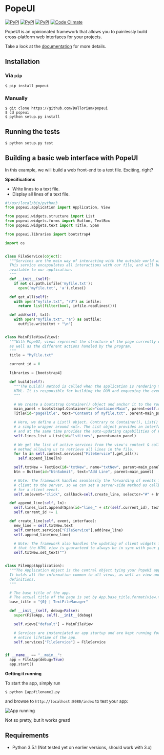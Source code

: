 # PopeUI

[![PyPI](https://img.shields.io/pypi/v/popeui.svg?maxAge=2592000)](https://pypi.python.org/pypi/popeui) [![PyPI](https://img.shields.io/pypi/l/popeui.svg?maxAge=2592000)](https://pypi.python.org/pypi/popeui) [![PyPI](https://img.shields.io/pypi/dm/popeui.svg?maxAge=2592000)](https://pypi.python.org/pypi/popeui) [![Code Climate](https://codeclimate.com/github/Dalloriam/popeui/badges/gpa.svg)](https://codeclimate.com/github/Dalloriam/popeui)

PopeUI is an opinionated framework that allows you to painlessly build cross-platform web interfaces for your projects.

Take a look at the [documentation](http://popeui.readthedocs.io/en/latest/index.html) for more details.



## Installation

### Via `pip`

```shell
$ pip install popeui
```

### Manually

```shell
$ git clone https://github.com/Dalloriam/popeui
$ cd popeui
$ python setup.py install
```



## Running the tests

```shell
$ python setup.py test
```



## Building a basic web interface with PopeUI

In this example, we will build a web front-end to a text file. Exciting, right?

**Specifications**

* Write lines to a text file.
* Display all lines of a text file.

```python
#!/usr/local/bin/python3
from popeui.application import Application, View

from popeui.widgets.structure import List
from popeui.widgets.forms import Button, TextBox
from popeui.widgets.text import Title, Span

from popeui.libraries import bootstrap4

import os


class FileService(object):
  """Services are the main way of interacting with the outside world with PopeUI.
  This service encapsulates all interactions with our file, and will be made
  available to our application.
  """
  def __init__(self):
    if not os.path.isfile('myfile.txt'):
      open('myfile.txt', 'a').close()

  def get_all(self):
    with open("myfile.txt", "rU") as infile:
      return list(filter(bool, infile.readlines()))

  def add(self, txt):
    with open("myfile.txt", "a") as outfile:
      outfile.write(txt + "\n")


class MainFileView(View):
  """With PopeUI, views represent the structure of the page currently displayed
  as well as the different actions handled by the program.
  """
  title = "MyFile.txt"

  current_id = 0

  libraries = [bootstrap4]

  def build(self):
    """The build() method is called when the application is rendering the page to
    HTML. It is responsible for building the DOM and enqueuing the event handlers required by the view.
    """

    # We create a bootstrap Container() object and anchor it to the root of the page.
    main_panel = bootstrap4.Container(id="containerMain", parent=self.root)
    Title(id="pageTitle", text="Contents of myfile.txt", parent=main_panel)

    # Here, we define a List() object. Contrary to Container(), List() is more than
    # a simple wrapper around <ul>. The List object provides an interface very similar to python's list,
    # and at the same time provides the auto-updating capabilities of PopeUI widgets.
    self.lines_list = List(id="lstLines", parent=main_panel)

    # We get the list of active services from the view's context & call the
    # method allowing us to retrieve all lines in the file.
    for ln in self.context.services["FileService"].get_all():
      self.append_line(ln)

    self.txtNew = TextBox(id="txtNew", name="txtNew", parent=main_panel)
    btn = Button(id="btnSubmit", text="Add Line", parent=main_panel)

    # Note: The framework handles seamlessly the forwarding of events from the
    # client to the server, so we can set a server-side method as callback
    # for a client event.
    self.on(event="click", callback=self.create_line, selector="#" + btn.attributes['id'])

  def append_line(self, ln):
    self.lines_list.append(Span(id="line_" + str(self.current_id), text=ln))
    self.current_id += 1

  def create_line(self, event, interface):
    new_line = self.txtNew.text
    self.context.services["FileService"].add(new_line)
    self.append_line(new_line)

    # Note: The framework also handles the updating of client widgets from the server. This means
    # that the HTML view is guaranteed to always be in sync with your python objects.
    self.txtNew.set_text("")


class FileApp(Application):
  """The Application object is the central object tying your PopeUI app together.
  It holds all the information common to all views, as well as view and service
  definitions.
  """

  # The base title of the app.
  # The actual title of the page is set by App.base_title.format(view.title)
  base_title = "{0} | TextFileManager"

  def __init__(self, debug=False):
    super(FileApp, self).__init__(debug)

    self.views["default"] = MainFileView

    # Services are instanciated on app startup and are kept running for the
    # entire lifetime of the app.
    self.services["FileService"] = FileService


if __name__ == "__main__":
  app = FileApp(debug=True)
  app.start()
```

**Getting it running**

To start the app, simply run

```shell
$ python [appfilename].py
```

and browse to `http://localhost:8080/index` to test your app:

![App running](http://i.imgur.com/9U9sYEZ.png)

Not so pretty, but it works great!



## Requirements

* Python 3.5.1 (Not tested yet on earlier versions, should work with 3.x)
